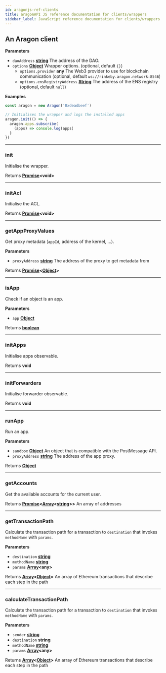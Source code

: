 ```yaml
---
id: aragonjs-ref-clients
title: aragonAPI JS reference documentation for clients/wrappers
sidebar_label: JavaScript reference documentation for clients/wrappers
---
```



## An Aragon client

**Parameters**

-   `daoAddress` **[string](https://developer.mozilla.org/docs/Web/JavaScript/Reference/Global_Objects/String)** The address of the DAO.
-   `options` **[Object](https://developer.mozilla.org/docs/Web/JavaScript/Reference/Global_Objects/Object)** Wrapper options. (optional, default `{}`)
    -   `options.provider` **any** The Web3 provider to use for blockchain communication (optional, default `ws://rinkeby.aragon.network:8546`)
    -   `options.ensRegistryAddress` **[String](https://developer.mozilla.org/docs/Web/JavaScript/Reference/Global_Objects/String)** The address of the ENS registry (optional, default `null`)

**Examples**

```javascript
const aragon = new Aragon('0xdeadbeef')

// Initialises the wrapper and logs the installed apps
aragon.init(() => {
  aragon.apps.subscribe(
    (apps) => console.log(apps)
  )
})
```

---
### init

Initialise the wrapper.

Returns **[Promise](https://developer.mozilla.org/docs/Web/JavaScript/Reference/Global_Objects/Promise)&lt;void>**

---
### initAcl

Initialise the ACL.

Returns **[Promise](https://developer.mozilla.org/docs/Web/JavaScript/Reference/Global_Objects/Promise)&lt;void>**

---
### getAppProxyValues

Get proxy metadata (`appId`, address of the kernel, ...).

**Parameters**

-   `proxyAddress` **[string](https://developer.mozilla.org/docs/Web/JavaScript/Reference/Global_Objects/String)** The address of the proxy to get metadata from

Returns **[Promise](https://developer.mozilla.org/docs/Web/JavaScript/Reference/Global_Objects/Promise)&lt;[Object](https://developer.mozilla.org/docs/Web/JavaScript/Reference/Global_Objects/Object)>**

---
### isApp

Check if an object is an app.

**Parameters**

-   `app` **[Object](https://developer.mozilla.org/docs/Web/JavaScript/Reference/Global_Objects/Object)**

Returns **[boolean](https://developer.mozilla.org/docs/Web/JavaScript/Reference/Global_Objects/Boolean)**

---
### initApps

Initialise apps observable.

Returns **void**

---
### initForwarders

Initialise forwarder observable.

Returns **void**

---
### runApp

Run an app.

**Parameters**

-   `sandbox` **[Object](https://developer.mozilla.org/docs/Web/JavaScript/Reference/Global_Objects/Object)** An object that is compatible with the PostMessage API.
-   `proxyAddress` **[string](https://developer.mozilla.org/docs/Web/JavaScript/Reference/Global_Objects/String)** The address of the app proxy.

Returns **[Object](https://developer.mozilla.org/docs/Web/JavaScript/Reference/Global_Objects/Object)**

---
### getAccounts

Get the available accounts for the current user.

Returns **[Promise](https://developer.mozilla.org/docs/Web/JavaScript/Reference/Global_Objects/Promise)&lt;[Array](https://developer.mozilla.org/docs/Web/JavaScript/Reference/Global_Objects/Array)&lt;[string](https://developer.mozilla.org/docs/Web/JavaScript/Reference/Global_Objects/String)>>** An array of addresses

---
### getTransactionPath

Calculate the transaction path for a transaction to `destination`
that invokes `methodName` with `params`.

**Parameters**

-   `destination` **[string](https://developer.mozilla.org/docs/Web/JavaScript/Reference/Global_Objects/String)**
-   `methodName` **[string](https://developer.mozilla.org/docs/Web/JavaScript/Reference/Global_Objects/String)**
-   `params` **[Array](https://developer.mozilla.org/docs/Web/JavaScript/Reference/Global_Objects/Array)&lt;any>**

Returns **[Array](https://developer.mozilla.org/docs/Web/JavaScript/Reference/Global_Objects/Array)&lt;[Object](https://developer.mozilla.org/docs/Web/JavaScript/Reference/Global_Objects/Object)>** An array of Ethereum transactions that describe each step in the path

---
### calculateTransactionPath

Calculate the transaction path for a transaction to `destination`
that invokes `methodName` with `params`.

**Parameters**

-   `sender` **[string](https://developer.mozilla.org/docs/Web/JavaScript/Reference/Global_Objects/String)**
-   `destination` **[string](https://developer.mozilla.org/docs/Web/JavaScript/Reference/Global_Objects/String)**
-   `methodName` **[string](https://developer.mozilla.org/docs/Web/JavaScript/Reference/Global_Objects/String)**
-   `params` **[Array](https://developer.mozilla.org/docs/Web/JavaScript/Reference/Global_Objects/Array)&lt;any>**

Returns **[Array](https://developer.mozilla.org/docs/Web/JavaScript/Reference/Global_Objects/Array)&lt;[Object](https://developer.mozilla.org/docs/Web/JavaScript/Reference/Global_Objects/Object)>** An array of Ethereum transactions that describe each step in the path
